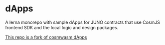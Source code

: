 # dApps

A lerna monorepo with sample dApps for JUNO contracts that use CosmJS frontend SDK and the local logic and design packages.

[This repo is a fork of cosmwasm dApps](https://github.com/CosmWasm/dApps)
